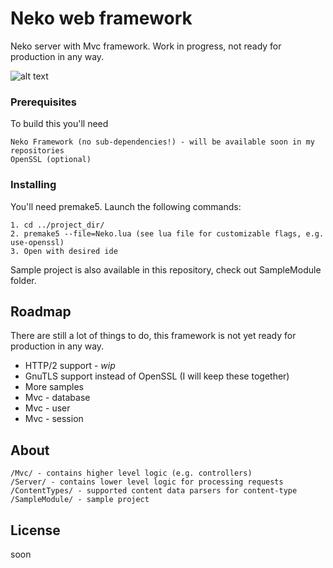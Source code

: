 # Neko web framework

Neko server with Mvc framework. Work in progress, not ready for production in any way.

![alt text](https://d.radikal.ru/d34/1806/1b/a9e011b101ec.png)

### Prerequisites

To build this you'll need

```
Neko Framework (no sub-dependencies!) - will be available soon in my repositories
OpenSSL (optional)
```

### Installing

You'll need premake5. Launch the following commands:

```
1. cd ../project_dir/
2. premake5 --file=Neko.lua (see lua file for customizable flags, e.g. use-openssl)
3. Open with desired ide
```
Sample project is also available in this repository, check out SampleModule folder.

## Roadmap

There are still a lot of things to do, this framework is not yet ready for production in any way.

* HTTP/2 support - *wip* 
* GnuTLS support instead of OpenSSL (I will keep these together)
* More samples
* Mvc - database
* Mvc - user 
* Mvc - session

## About

``` 
/Mvc/ - contains higher level logic (e.g. controllers)
/Server/ - contains lower level logic for processing requests
/ContentTypes/ - supported content data parsers for content-type
/SampleModule/ - sample project
``` 

## License

soon
